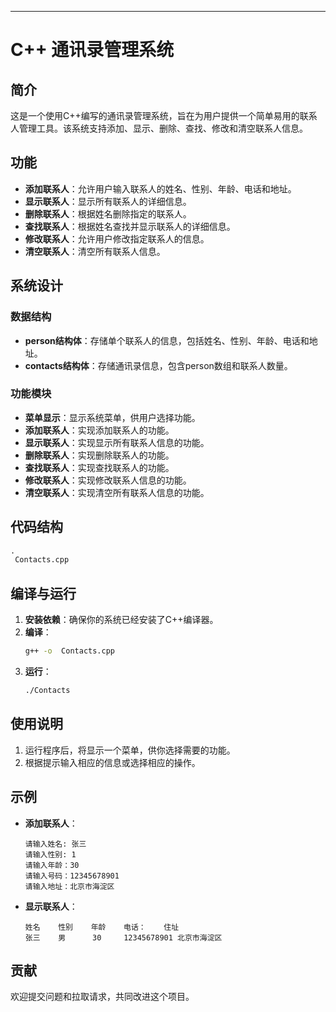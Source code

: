 

---

# C++ 通讯录管理系统

## 简介

这是一个使用C++编写的通讯录管理系统，旨在为用户提供一个简单易用的联系人管理工具。该系统支持添加、显示、删除、查找、修改和清空联系人信息。

## 功能

- **添加联系人**：允许用户输入联系人的姓名、性别、年龄、电话和地址。
- **显示联系人**：显示所有联系人的详细信息。
- **删除联系人**：根据姓名删除指定的联系人。
- **查找联系人**：根据姓名查找并显示联系人的详细信息。
- **修改联系人**：允许用户修改指定联系人的信息。
- **清空联系人**：清空所有联系人信息。

## 系统设计

### 数据结构

- **person结构体**：存储单个联系人的信息，包括姓名、性别、年龄、电话和地址。
- **contacts结构体**：存储通讯录信息，包含person数组和联系人数量。

### 功能模块

- **菜单显示**：显示系统菜单，供用户选择功能。
- **添加联系人**：实现添加联系人的功能。
- **显示联系人**：实现显示所有联系人信息的功能。
- **删除联系人**：实现删除联系人的功能。
- **查找联系人**：实现查找联系人的功能。
- **修改联系人**：实现修改联系人信息的功能。
- **清空联系人**：实现清空所有联系人信息的功能。

## 代码结构

```markdown
.
 Contacts.cpp
```

## 编译与运行

1. **安装依赖**：确保你的系统已经安装了C++编译器。
2. **编译**：
   ```bash
   g++ -o  Contacts.cpp
   ```
3. **运行**：
   ```bash
   ./Contacts
   ```

## 使用说明

1. 运行程序后，将显示一个菜单，供你选择需要的功能。
2. 根据提示输入相应的信息或选择相应的操作。

## 示例

- **添加联系人**：
  ```plaintext
  请输入姓名: 张三
  请输入性别: 1
  请输入年龄：30
  请输入号码：12345678901
  请输入地址：北京市海淀区
  ```

- **显示联系人**：
  ```plaintext
  姓名    性别    年龄    电话：    住址
  张三    男      30     12345678901 北京市海淀区
  ```

## 贡献

欢迎提交问题和拉取请求，共同改进这个项目。




